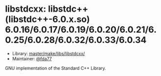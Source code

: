 # libstdcxx: libstdc++ (libstdc++-6.0.x.so) 6.0.16/6.0.17/6.0.19/6.0.20/6.0.21/6.0.25/6.0.28/6.0.32/6.0.33/6.0.34
  - Library: [master/make/libs/libstdcxx/](https://github.com/Freetz-NG/freetz-ng/tree/master/make/libs/libstdcxx/)
  - Maintainer: [@fda77](https://github.com/fda77)

GNU implementation of the Standard C++ Library.

